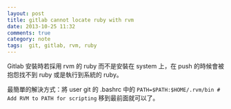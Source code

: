 ```yaml
---
layout: post
title: gitlab cannot locate ruby with rvm
date: 2013-10-25 11:32
comments: true
category: note
tags:  git, gitlab, rvm, ruby 
---
```


Gitlab 安裝時若採用 rvm 的 ruby 而不是安裝在 system 上，在 push 的時候會被抱怨找不到 ruby 或是執行到系統的 ruby。

最簡單的解決方式：將 user git 的 .bashrc 中的 `PATH=$PATH:$HOME/.rvm/bin # Add RVM to PATH for scripting` 移到最前面就可以了。

